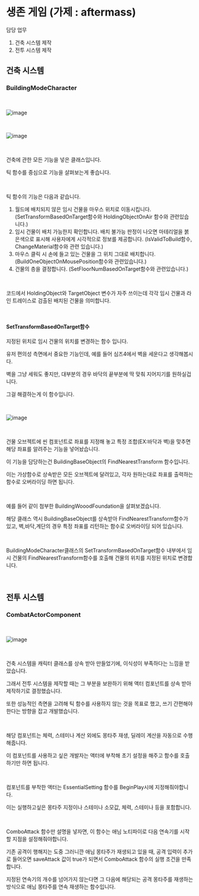 # 생존 게임 (가제 : aftermass)
담당 업무
1) 건축 시스템 제작
2) 전투 시스템 제작

## 건축 시스템
### BuildingModeCharacter

</br>

![image](https://github.com/Rubbe1124/Rubbe1124/assets/61380448/44d4d901-902f-42b6-8e60-1c02737fa6de)

</br>

![image](https://github.com/Rubbe1124/Rubbe1124/assets/61380448/6f56417f-c985-498b-a889-272dad2a6712)

</br>

건축에 관한 모든 기능을 넣은 클래스입니다.

틱 함수를 중심으로 기능을 살펴보는게 좋습니다.

</br>


틱 함수의 기능은 다음과 같습니다.

1. 월드에 배치되지 않은 임시 건물을 마우스 위치로 이동시킵니다. (SetTransformBasedOnTarget함수와 HoldingObjectOnAir 함수와 관련있습니다.)
2. 임시 건물이 배치 가능한지 확인합니다. 배치 불가능 판정이 나오면 마테리얼을 붉은색으로 표시해 사용자에게 시각적으로 정보를 제공합니다. (IsValidToBuild함수, ChangeMaterial함수와 관련 있습니다.)
3. 마우스 클릭 시 손에 들고 있는 건물을 그 위치 그대로 배치합니다. (BuildOneObjectOnMousePosition함수와 관련있습니다.)
4. 건물의 층을 결정합니다. (SetFloorNumBasedOnTarget함수와 관련있습니다.)
    
</br>


코드에서 HoldingObject와 TargetObject 변수가 자주 쓰이는데 각각 임시 건물과 라인 트레이스로 검출된 배치된 건물을 의미합니다.

</br>


#### SetTransformBasedOnTarget함수
지정된 위치로 임시 건물의 위치를 변경하는 함수 입니다.

유저 편의성 측면에서 중요한 기능인데, 예를 들어 심즈4에서 벽을 세운다고 생각해봅시다. 

벽을 그냥 세워도 좋지만, 대부분의 경우 바닥의 끝부분에 딱 맞춰 지어지기를 원하실겁니다.

그걸 해결하는게 이 함수입니다.

</br>

![image](https://github.com/Rubbe1124/Rubbe1124/assets/61380448/13c70ee6-d3df-49e9-9b86-de0da447f5bd)

</br>

건물 오브젝트에 씬 컴포넌트로 좌표를 지정해 놓고 특정 조합(EX:바닥과 벽)을 맞추면 해당 좌표를 알려주는 기능을 넣어놨습니다.

이 기능을 담당하는건 BuildingBaseObject의 FindNearestTransform 함수입니다. 

이는 가상함수로 상속받은 모든 오브젝트에 달려있고, 각자 원하는대로 좌표를 출력하는 함수로 오버라이딩 하면 됩니다.

</br>


예를 들어 같이 첨부한 BuildingWooodFoundation을 살펴보겠습니다.

해당 클래스 역시 BuildingBaseObject를 상속받아 FindNearestTransform함수가 있고, 벽,바닥,계단의 경우 특정 좌표를 리턴하는 함수로 오버라이딩 되어 있습니다.

</br>


BuildingModeCharacter클래스의 SetTransformBasedOnTarget함수 내부에서 임시 건물의 FindNearestTransform함수를 호출해 건물의 위치를 지정된 위치로 변경합니다.
    

</br>


## 전투 시스템
### CombatActorComponent

</br>


![image](https://github.com/Rubbe1124/Rubbe1124/assets/61380448/cd960344-4c24-4e59-91f1-d5dca98efeb5)

</br>


건축 시스템을 캐릭터 클래스를 상속 받아 만들었기에, 이식성이 부족하다는 느낌을 받았습니다.

그래서 전투 시스템을 제작할 때는 그 부분을 보완하기 위해 액터 컴포넌트를 상속 받아 제작하기로 결정했습니다.

또한 성능적인 측면을 고려해 틱 함수를 사용하지 않는 것을 목표로 했고, 쓰기 간편해야 한다는 방향을 잡고 개발했습니다.


</br>


해당 컴포넌트는 체력, 스테미나 계산 외에도 몽타주 재생, 딜레이 계산을 자동으로 수행해줍니다.

이 컴포넌트를 사용하고 싶은 개발자는 액터에 부착해 초기 설정을 해주고 함수를 호출하기만 하면 됩니다.

</br>


컴포넌트를 부착한 액터는 EssentialSetting 함수를 BeginPlay시에 지정해줘야합니다.

이는 실행하고싶은 몽타주 지정이나 스테미나 소모값, 체력, 스테미나 등을 포함합니다.

</br>


ComboAttack 함수만 설명을 넣자면, 이 함수는 애님 노티파이로 다음 연속기를 시작할 지점을 설정해줘야합니다.

기존 공격이 행해지는 도중 그러니깐 애님 몽타주가 재생되고 있을 때, 공격 입력이 추가로 들어오면 saveAttack 값이 true가 되면서 ComboAttack 함수의 실행 조건을 만족합니다.

지정된 연속기의 개수를 넘어가지 않는다면 그 다음에 해당되는 공격 몽타주를 재생하는 방식으로 애님 몽타주를 연속 재생하는 함수입니다.





<!--
**Rubbe1124/Rubbe1124** is a ✨ _special_ ✨ repository because its `README.md` (this file) appears on your GitHub profile.

Here are some ideas to get you started:

- 🔭 I’m currently working on ...
- 🌱 I’m currently learning ...
- 👯 I’m looking to collaborate on ...
- 🤔 I’m looking for help with ...
- 💬 Ask me about ...
- 📫 How to reach me: ...
- 😄 Pronouns: ...
- ⚡ Fun fact: ...
-->
